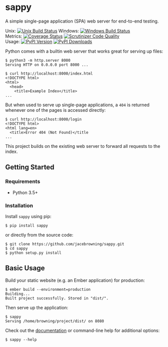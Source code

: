 # sappy

A simple single-page application (SPA) web server for end-to-end testing.

Unix: [![Unix Build Status](http://img.shields.io/travis/jacebrowning/sappy/develop.svg)](https://travis-ci.org/jacebrowning/sappy) Windows: [![Windows Build Status](https://img.shields.io/appveyor/ci/jacebrowning/sappy/develop.svg)](https://ci.appveyor.com/project/jacebrowning/sappy)<br>Metrics: [![Coverage Status](http://img.shields.io/coveralls/jacebrowning/sappy/develop.svg)](https://coveralls.io/r/jacebrowning/sappy) [![Scrutinizer Code Quality](http://img.shields.io/scrutinizer/g/jacebrowning/sappy.svg)](https://scrutinizer-ci.com/g/jacebrowning/sappy/?branch=develop)<br>Usage: [![PyPI Version](http://img.shields.io/pypi/v/sappy.svg)](https://pypi.python.org/pypi/sappy) [![PyPI Downloads](http://img.shields.io/pypi/dm/sappy.svg)](https://pypi.python.org/pypi/sappy)

Python comes with a builtin web server that works great for serving up files:

```
$ python3 -m http.server 8000
Serving HTTP on 0.0.0.0 port 8000 ...

$ curl http://localhost:8000/index.html
<!DOCTYPE html>
<html>
  <head>
    <title>Example Index</title>
...
```

But when used to serve up single-page applications, a `404` is returned whenever one of the pages is accessed directly:

```
$ curl http://localhost:8000/login
<!DOCTYPE html>
<html lang=en>
  <title>Error 404 (Not Found)</title
...
```

This project builds on the existing web server to forward all requests to the index.

## Getting Started

### Requirements

* Python 3.5+

### Installation

Install `sappy` using pip:

```
$ pip install sappy
```

or directly from the source code:

```
$ git clone https://github.com/jacebrowning/sappy.git
$ cd sappy
$ python setup.py install
```

## Basic Usage

Build your static website (e.g. an Ember application) for production:

```
$ ember build --environment=production
Building...
Built project successfully. Stored in "dist/".
```

Then serve up the application:

```
$ sappy
Serving /home/browning/project/dist/ on 8080
```

Check out the [documentation](http://sappy.readthedocs.io/en/latest/cli) or command-line help for additional options:

```
$ sappy --help
```
